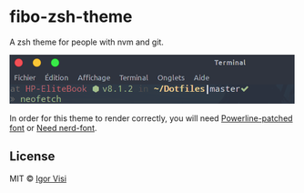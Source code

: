 # fibo-zsh-theme
A zsh theme for people with nvm and git.

![Screenshot](screenshot.png)

In order for this theme to render correctly, you will need
[Powerline-patched font](https://github.com/Lokaltog/powerline-fonts) or
[Need nerd-font](https://github.com/ryanoasis/nerd-fonts).

## License
MIT © [Igor Visi ](https://igorvisi.github.io)